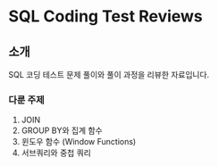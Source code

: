 # SQL Coding Test Reviews

## 소개
SQL 코딩 테스트 문제 풀이와 풀이 과정을 리뷰한 자료입니다.

### 다룬 주제
1. JOIN
2. GROUP BY와 집계 함수
3. 윈도우 함수 (Window Functions)
4. 서브쿼리와 중첩 쿼리
